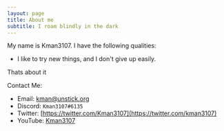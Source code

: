 ```yaml
---
layout: page
title: About me
subtitle: I roam blindly in the dark
---
```


My name is Kman3107. I have the following qualities:

- I like to try new things, and I don't give up easily.

Thats about it

Contact Me:
- Email: [kman@unstick.org](mailto:kman@unstick.org)
- Discord: `Kman3107#6135`
- Twitter: [https://twitter.com/Kman3107](https://twitter.com/kman3107)
- YouTube: [Kman3107](https://www.youtube.com/channel/UC-Yl2PbFJ_TpIDfoYywBOnA)
